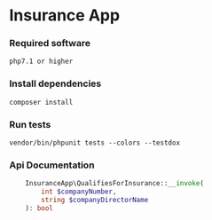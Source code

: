 # Insurance App

### Required software 
```
php7.1 or higher
```

### Install dependencies 
```
composer install
```

### Run tests
```
vendor/bin/phpunit tests --colors --testdox
```

### Api Documentation
```php
    InsuranceApp\QualifiesForInsurance::__invoke(
        int $companyNumber, 
        string $companyDirectorName
    ): bool
```
